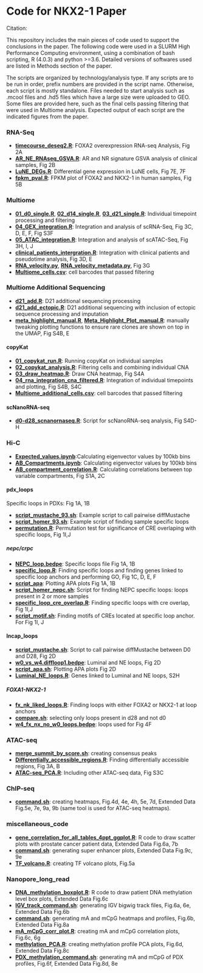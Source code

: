 # Code for NKX2-1 Paper
Citation:

This repository includes the main pieces of code used to support the conclusions in the paper. The following code were used in a SLURM High Performance Computing environment, using a combination of bash scripting, R (4.0.3) and python >=3.6. Detailed versions of softwares used are listed in Methods section of the paper.

The scripts are organized by technology/analysis type. If any scripts are to be run in order, prefix numbers are provided in the script name. Otherwise, each script is mostly standalone. Files needed to start analysis such as .mcool files and .hd5 files which have a large size were uploaded to GEO. Some files are provided here, such as the final cells passing filtering that were used in Multiome analysis. Expected output of each script are the indicated figures from the paper.
 
### RNA-Seq

- [**timecourse_deseq2.R**](RNA-seq/timecourse_deseq2.R): FOXA2 overexpression RNA-seq Analysis, Fig 2A
- [**AR_NE_RNAseq_GSVA.R**](RNA-seq/AR_NE_RNAseq_GSVA.R): AR and NR signature GSVA analysis of clinical samples, Fig 2B
- [**LuNE_DEGs.R**](RNA-seq/LuNE_DEGs.R): Differential gene expression in LuNE cells, Fig 7E, 7F
- [**fpkm_pval.R**](RNA-seq/fpkm_pval.R): FPKM plot of FOXA2 and NKX2-1 in human samples, Fig 5B

### Multiome

- [**01_d0_single.R**](Multiome/01_d0_single.R),  [**02_d14_single.R**](Multiome/02_d14_single.R),  [**03_d21_single.R**](Multiome/03_d21_single.R): Individual timepoint processing and filtering
- [**04_GEX_integration.R**](Multiome/04_GEX_integration.R): Integration and analysis of scRNA-Seq, Fig 3C, D, E, F, Fig S3F 
- [**05_ATAC_integration.R**](Multiome/05_ATAC_integration.R): Integration and analysis of scATAC-Seq, Fig 3H, I, J
- [**clinical_patients_intergration.R**](Multiome/clinical_patients_intergration.R): Integration with clinical patients and pseudotime analysis, Fig 3D, E
- [**RNA_velocity.py**](Multiome/RNA_velocity.py), [**RNA_velocity_metadata.py**](Multiome/RNA_velocity_metadata.py), Fig 3G
- [**Multiome_cells.csv**](Multiome/Multiome_cells.csv): cell barcodes that passed filtering

### Multiome Additional Sequencing

- [**d21_add.R**](Multiome_additional/d21_add.R): D21 additional sequencing processing
- [**d21_add_ectopic.R**](Multiome_additional/d21_add_ectopic.R): D21 additional sequencing with inclusion of ectopic sequence processing and imputation
- [**meta_highlight_manual.R**](Multiome_additional/meta_highlight_manual.R), [**Meta_Highlight_Plot_manual.R**](Multiome_additional/Meta_Highlight_Plot_manual.R): manually tweaking plotting functions to ensure rare clones are shown on top in the UMAP, Fig S4B, E

#### copyKat
- [**01_copykat_run.R**](Multiome_additional/copykat/01_copykat_run.R): Running copyKat on individual samples
- [**02_copykat_analysis.R**](Multiome_additional/copykat/02_copykat_analysis.R): Filtering cells and combining individual CNA 
- [**03_draw_heatmap.R**](Multiome_additional/copykat/03_draw_heatmap.R): Draw CNA heatmap, Fig S4A
- [**04_rna_integration_cna_filtered.R**](Multiome_additional/copykat/04_rna_integration_cna_filtered.R): Integration of individual timepoints and plotting, Fig S4B, S4C
- [**Multiome_additional_cells.csv**](Multiome_additional/copykat/copy_cells.csv): cell barcodes that passed filtering
  
#### scNanoRNA-seq
- [**d0-d28_scnanornaseq.R**](scNanoRNA-seq/d0-d28_scnanornaseq.R): Script for scNanoRNA-seq analysis, Fig S4D-H

### Hi-C  
- [**Expected_values.ipynb**](Hi-C/Expected_values.ipynb):Calculating eigenvector values by 100kb bins 
- [**AB_Compartments.ipynb**](Hi-C/AB_Compartments.ipynb): Calculating eigenvector values by 100kb bins
- [**AB_compartment_correlation.R**](Hi-C/AB_compartment_correlation.R): Calculating correlations between top variable compartments, Fig S1A, 2C

#### pdx_loops
Specific loops in PDXs: Fig 1A, 1B  
- [**script_mustache_93.sh**](Hi-C/pdx_loops/script_mustache_93.sh): Example script to call pairwise diffMustache
- [**script_homer_93.sh**](Hi-C/pdx_loops/pdx_specific_loops/script_homer_93.sh): Example script of finding sample specific loops
- [**permutation.R**](Hi-C/pdx_loops/pdx_specific_loops/permutation.R): Permutation test for significance of CRE overlaping with specific loops, Fig 1I,J

##### nepc/crpc
- [**NEPC_loop.bedpe**](Hi-C/pdx_loops/pdx_specific_loops/nepc/NEPC_loop.bedpe): Specific loops file Fig 1A, 1B
- [**specific_loop.R**](Hi-C/pdx_loops/pdx_specific_loops/nepc/): Finding specific loops and finding genes linked to specific loop anchors and performing GO, Fig 1C, D, E, F
- [**script_apa**](Hi-C/pdx_loops/pdx_specific_loops/nepc/): Plotting APA plots Fig 1A, 1B
- [**script_homer_nepc.sh**](Hi-C/pdx_loops/pdx_specific_loops/nepc/script_homer_nepc.sh): Script for finding NEPC specific loops: loops present in 2 or more samples
- [**specific_loop_cre_overlap.R**](Hi-C/pdx_loops/pdx_specific_loops/nepc/): Finding specific loops with cre overlap, Fig 1I,J
- [**script_motif.sh**](Hi-C/pdx_loops/pdx_specific_loops/nepc/script_motif.sh): Finding motifs of CREs located at specific loop anchor. For Fig 1I, J

#### lncap_loops
- [**script_mustache.sh**](Hi-C/lncap_loops/script_mustache.sh): Script to call pairwise diffMustache between D0 and D28, Fig 2D
- [**w0_vs_w4.diffloop1.bedpe**](Hi-C/lncap_loops/w0_vs_w4.diffloop1.bedpe): Luminal and NE loops, Fig 2D 
- [**script_apa.sh**](Hi-C/lncap_loops/script_apa.sh): Plotting APA plots Fig 2D
- [**Luminal_NE_loops.R**](Hi-C/lncap_loops/Luminal_NE_loops.R): Genes linked to Luminal and NE loops, S2H

##### FOXA1-NKX2-1
- [**fx_nk_liked_loops.R**](Hi-C/lncap_loops/FOXA1-NKX2-1/fx_nk_liked_loops.R): Finding loops with either FOXA2 or NKX2-1 at loop anchors
- [**compare.sh**](Hi-C/lncap_loops/FOXA1-NKX2-1/compare.sh): selecting only loops present in d28 and not d0
- [**w4_fx_nx_no_w0_loops.bedpe**](Hi-C/lncap_loops/FOXA1-NKX2-1/w4_fx_nx_no_w0_loops.bedpe): loops used for Fig 4F

### ATAC-seq
- [**merge_summit_by_score.sh**](ATAC-seq/merge_summit_by_score.sh): creating consensus peaks  
- [**Differentially_accessible_regions.R**](ATAC-seq/Differentially_accessible_regions.R): Finding differentially accessible regions, Fig 3A, B
- [**ATAC-seq_PCA.R**](ATAC-seq/ATAC-seq_PCA.R): Including other ATAC-seq data, Fig S3C

### ChIP-seq
- [**command.sh**](ChIP-seq/command.sh): creating heatmaps, Fig.4d, 4e, 4h, 5e, 7d, Extended Data Fig.5e, 7e, 9a, 9b (same tool is used for ATAC-seq heatmaps).

### miscellaneous_code
- [**gene_correlation_for_all_tables_4ppt_ggplot.R**](miscellaneous_code/gene_correlation_for_all_tables_4ppt_ggplot.R): R code to draw scatter plots with prostate cancer patient data, Extended Data Fig.6a, 7b
- [**command.sh**](miscellaneous_code/command.sh): generating super enhancer plots, Extended Data Fig.9c, 9e
- [**TF_volcano.R**](miscellaneous_code/TF_volcano.R): creating TF volcano plots, Fig.5a

### Nanopore_long_read
- [**DNA_methylation_boxplot.R**](Nanopore_long_read/DNA_methylation_boxplot.R): R code to draw patient DNA methylation level box plots, Extended Data Fig.6c
- [**IGV_track_command.sh**](Nanopore_long_read/IGV_track_command.sh): generating IGV bigwig track files, Fig.6a, 6e, Extended Data Fig.6b
- [**command.sh**](Nanopore_long_read/command.sh): generating mA and mCpG heatmaps and profiles, Fig.6b, Extended Data Fig.8a
- [**mA_mCpG_corr_plot.R**](Nanopore_long_read/mA_mCpG_corr_plot.R): creating mA and mCpG correlation plots, Fig.6c, 6g
- [**methylation_PCA.R**](Nanopore_long_read/methylation_PCA.R): creating methylation profile PCA plots, Fig.6d, Extended Data Fig.8c
- [**PDX_methylation_command.sh**](Nanopore_long_read/PDX_methylation_command.sh): generating mA and mCpG of PDX profiles, Fig.6f, Extended Data Fig.8d, 8e
